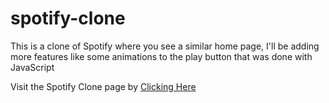 # spotify-clone

This is a clone of Spotify where you see a similar home page, I'll be adding more features like some animations to the play button that was done with JavaScript

Visit the Spotify Clone page by <a href="https://kevinmonkada.github.io/Spotify-clone/">Clicking Here</a>
